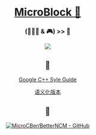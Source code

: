 <div align="center">

  
 # [MicroBlock 🍊](https://microblock.cc/)


### (🧑🏻‍💻 & 🎮) >> 🍊

![](https://github-readme-stats-git-masterrstaa-rickstaa.vercel.app/api?username=MicroCBer)

## 🔗
[Google C++ Syle Guide](https://google.github.io/styleguide/cppguide.html)

[语义化版本](https://semver.org/lang/zh-CN/)

## 🍬

[![MicroCBer/BetterNCM - GitHub](https://gh-card.dev/repos/MicroCBer/BetterNCM.svg)](https://github.com/MicroCBer/BetterNCM)
